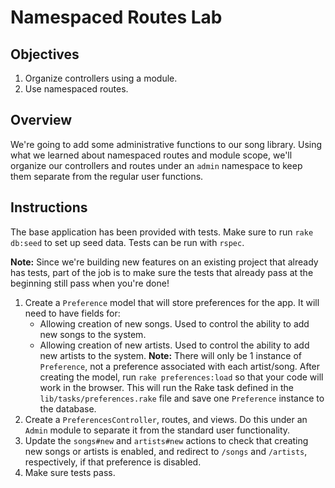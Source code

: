 # Namespaced Routes Lab

## Objectives

1. Organize controllers using a module.
2. Use namespaced routes.

## Overview

We're going to add some administrative functions to our song library.
Using what we learned about namespaced routes and module scope, we'll
organize our controllers and routes under an `admin` namespace to keep
them separate from the regular user functions.

## Instructions

The base application has been provided with tests. Make sure to run
`rake db:seed` to set up seed data. Tests can be run with `rspec`.

**Note:** Since we're building new features on an existing project that
already has tests, part of the job is to make sure the tests that
already pass at the beginning still pass when you're done!

1. Create a `Preference` model that will store preferences for the app. It will
   need to have fields for:
   - Allowing creation of new songs. Used to control the ability to add new
     songs to the system.
   - Allowing creation of new artists. Used to control the ability to add new
     artists to the system. **Note:** There will only be 1 instance of
     `Preference`, not a preference associated with each artist/song. After
     creating the model, run `rake preferences:load` so that your code will work
     in the browser. This will run the Rake task defined in the
     `lib/tasks/preferences.rake` file and save one `Preference` instance to the
     database.
2. Create a `PreferencesController`, routes, and views. Do this under an `Admin`
   module to separate it from the standard user functionality.
3. Update the `songs#new` and `artists#new` actions to check that creating new
   songs or artists is enabled, and redirect to `/songs` and `/artists`,
   respectively, if that preference is disabled.
4. Make sure tests pass.
